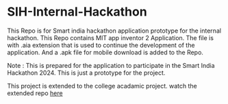 # SIH-Internal-Hackathon
This Repo is for Smart india hackathon application prototype for the internal hackathon. This Repo contains MIT app inventor 2 Application. The file is with .aia extension that is used to continue the development of the application. And a .apk file for mobile download is added to the Repo.

Note : This is prepared for the application to participate in the Smart India Hackathon 2024. This is just a prototype for the project.

This project is extended to the college acadamic project. watch the extended repo [here](https://github.com/thee-smarty/HydroHitch)
